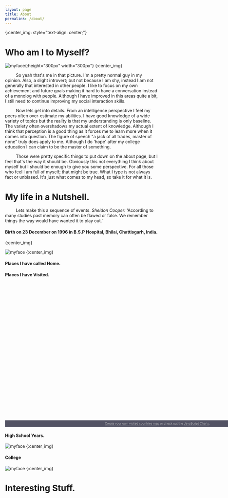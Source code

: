 ```yaml
---
layout: page
title: About
permalink: /about/
---
```


{:center_img: style="text-align: center;"}

# Who am I to Myself?

![myface](https://scontent-ort2-1.xx.fbcdn.net/v/t1.0-9/12063434_10204282048726475_7634428386806909401_n.jpg?oh=3b2305e57e939415540849b0c7d3758a&oe=5AB2B525 "Thanks Facebook, for hosting pictures."){:height="300px" width="300px"}
{:center_img}

&nbsp;&nbsp;&nbsp;&nbsp;&nbsp;&nbsp;&nbsp;&nbsp;
So yeah that's me in that picture. I'm a pretty normal guy in my opinion. Also, a slight introvert; but not because I am shy, instead I am not generally that interested in other people. I like to focus on my own achievement and future goals making it hard to have a conversation instead of a monolog with people. Although I have improved in this areas quite a bit, I still need to continue improving my social interaction skills.

&nbsp;&nbsp;&nbsp;&nbsp;&nbsp;&nbsp;&nbsp;&nbsp;
Now lets get into details. From an intelligence perspective I feel my peers often over-estimate my abilities. I have good knowledge of a wide variety of topics but the reality is that my understanding is only baseline. The variety often overshadows my actual extent of knowledge. Although I think that perception is a good thing as it forces me to learn more when it comes into question. The figure of speech "a jack of all trades, master of none" truly does apply to me. Although I do 'hope' after my college education I can claim to be the master of something.

&nbsp;&nbsp;&nbsp;&nbsp;&nbsp;&nbsp;&nbsp;&nbsp;
Those were pretty specific things to put down on the about page, but I feel that's the way it should be. Obviously this not everything I think about myself but I should be enough to give you some perspective. For all those who feel I am full of myself; that might be true. What I type is not always fact or unbiased. It's just what comes to my head, so take it for what it is.

<!---

# Who am I to Others?

Family -> Mother

Friend -> Neha

Peer -> Nathan

Teacher -> Gustavo or Jeff

--->

# My life in a Nutshell.

&nbsp;&nbsp;&nbsp;&nbsp;&nbsp;&nbsp;&nbsp;&nbsp;
Lets make this a sequence of events. *Sheldon Cooper:* 'According to many studies past memory can often be flawed or false. We remember things the way would have wanted it to play out.'

#### Birth on 23 December on 1996 in B.S.P Hospital, Bhilai, Chattisgarh, India.
{:center_img}

![myface](https://scontent-ort2-1.xx.fbcdn.net/v/t1.0-9/10845965_10202615536784718_25816546873617145_n.jpg?oh=b55c254e545b8ebb9bdb46b149613b8f&oe=5AC21EDF "Thanks Facebook, for hosting pictures.")
{:center_img}

#### Places I have called Home.

#### Places I have Visited.

<script src="https://www.amcharts.com/lib/3/ammap.js" type="text/javascript"></script>
<script src="https://www.amcharts.com/lib/3/maps/js/worldHigh.js" type="text/javascript"></script>
<script src="https://www.amcharts.com/lib/3/themes/dark.js" type="text/javascript"></script>
<div id="mapdiv" style="width: 1000px; height: 450px;"></div>
<div style="width: 1000px; font-size: 70%; padding: 5px 0; text-align: center; background-color: #535364; margin-top: 1px; color: #B4B4B7;"><a href="https://www.amcharts.com/visited_countries/" style="color: #B4B4B7;">Create your own visited countries map</a> or check out the <a href="https://www.amcharts.com/" style="color: #B4B4B7;">JavaScript Charts</a>.</div>
<script type="text/javascript">
var map = AmCharts.makeChart("mapdiv",{
type: "map",
theme: "dark",
projection: "eckert5",
panEventsEnabled : true,
backgroundColor : "#535364",
backgroundAlpha : 1,
zoomControl: {
zoomControlEnabled : false
},
dataProvider : {
map : "worldHigh",
getAreasFromMap : true,
areas :
[
	{
		"id": "FR",
		"showAsSelected": true
	},
	{
		"id": "DE",
		"showAsSelected": true
	},
	{
		"id": "IT",
		"showAsSelected": true
	},
	{
		"id": "CH",
		"showAsSelected": true
	},
	{
		"id": "GB",
		"showAsSelected": true
	},
	{
		"id": "MX",
		"showAsSelected": true
	},
	{
		"id": "US",
		"showAsSelected": true
	},
	{
		"id": "EG",
		"showAsSelected": true
	},
	{
		"id": "CN",
		"showAsSelected": true
	},
	{
		"id": "IN",
		"showAsSelected": true
	},
	{
		"id": "JO",
		"showAsSelected": true
	},
	{
		"id": "KW",
		"showAsSelected": true
	},
	{
		"id": "LB",
		"showAsSelected": true
	},
	{
		"id": "NP",
		"showAsSelected": true
	},
	{
		"id": "OM",
		"showAsSelected": true
	},
	{
		"id": "QA",
		"showAsSelected": true
	},
	{
		"id": "SG",
		"showAsSelected": true
	},
	{
		"id": "SY",
		"showAsSelected": true
	},
	{
		"id": "AE",
		"showAsSelected": true
	}
]
},
areasSettings : {
autoZoom : true,
color : "#B4B4B7",
colorSolid : "#84ADE9",
selectedColor : "#84ADE9",
outlineColor : "#666666",
rollOverColor : "#9EC2F7",
rollOverOutlineColor : "#000000"
}
});
</script>

#### High School Years.

![myface](https://scontent-ort2-1.xx.fbcdn.net/v/t1.0-9/10626504_285696288291574_428361961027437700_n.jpg?oh=47f61d2b35ef8f257363293d1d71913e&oe=5AB07297 "Thanks Facebook, for hosting pictures.")
{:center_img}

#### College

![myface](https://scontent-ort2-1.xx.fbcdn.net/v/t1.0-9/14611071_10206292075055877_1205835522742700599_n.jpg?oh=c6d1e0562258667c82155667ad41890b&oe=5AB69096 "Thanks Facebook, for hosting pictures.")
{:center_img}

# Interesting Stuff.
